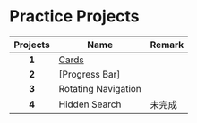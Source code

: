 # Practice Projects
| Projects | Name | Remark |
| :-: | --------- | ------ |
| **1** | [Cards](https://github.com/Tonysyj/practice-projects/tree/main/Project%201_Cards) |   |
| **2** | [Progress Bar] |  |
| **3** | Rotating Navigation |  |
| **4** | Hidden Search | 未完成 |